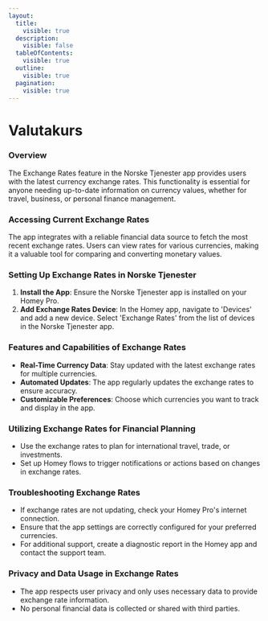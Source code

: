 ```yaml
---
layout:
  title:
    visible: true
  description:
    visible: false
  tableOfContents:
    visible: true
  outline:
    visible: true
  pagination:
    visible: true
---
```


# Valutakurs

### Overview

The Exchange Rates feature in the Norske Tjenester app provides users with the latest currency exchange rates. This functionality is essential for anyone needing up-to-date information on currency values, whether for travel, business, or personal finance management.

### Accessing Current Exchange Rates

The app integrates with a reliable financial data source to fetch the most recent exchange rates. Users can view rates for various currencies, making it a valuable tool for comparing and converting monetary values.

### Setting Up Exchange Rates in Norske Tjenester

1. **Install the App**: Ensure the Norske Tjenester app is installed on your Homey Pro.
2. **Add Exchange Rates Device**: In the Homey app, navigate to 'Devices' and add a new device. Select 'Exchange Rates' from the list of devices in the Norske Tjenester app.

### Features and Capabilities of Exchange Rates

* **Real-Time Currency Data**: Stay updated with the latest exchange rates for multiple currencies.
* **Automated Updates**: The app regularly updates the exchange rates to ensure accuracy.
* **Customizable Preferences**: Choose which currencies you want to track and display in the app.

### Utilizing Exchange Rates for Financial Planning

* Use the exchange rates to plan for international travel, trade, or investments.
* Set up Homey flows to trigger notifications or actions based on changes in exchange rates.

### Troubleshooting Exchange Rates

* If exchange rates are not updating, check your Homey Pro's internet connection.
* Ensure that the app settings are correctly configured for your preferred currencies.
* For additional support, create a diagnostic report in the Homey app and contact the support team.

### Privacy and Data Usage in Exchange Rates

* The app respects user privacy and only uses necessary data to provide exchange rate information.
* No personal financial data is collected or shared with third parties.
